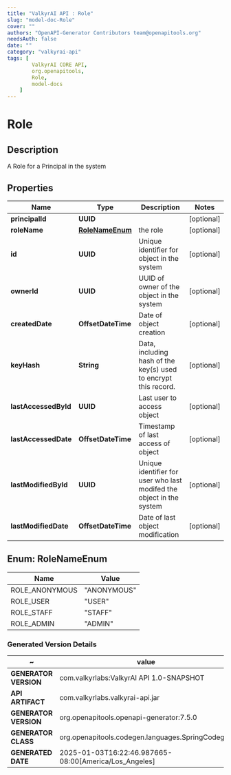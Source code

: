 ```yaml
---
title: "ValkyrAI API : Role"
slug: "model-doc-Role"
cover: ""
authors: "OpenAPI-Generator Contributors team@openapitools.org"
needsAuth: false
date: ""
category: "valkyrai-api"
tags: [
        ValkyrAI CORE API,
        org.openapitools,
        Role,
        model-docs
    ]
---
```


# Role


## Description
A Role for a Principal in the system

## Properties

| Name | Type | Description | Notes |
|------------ | ------------- | ------------- | -------------|
|**principalId** | **UUID** |  |  [optional] |
|**roleName** | [**RoleNameEnum**](#RoleNameEnum) | the role |  [optional] |
|**id** | **UUID** | Unique identifier for object in the system |  [optional] |
|**ownerId** | **UUID** | UUID of owner of the object in the system |  [optional] |
|**createdDate** | **OffsetDateTime** | Date of object creation |  [optional] |
|**keyHash** | **String** | Data, including hash of the key(s) used to encrypt this record. |  [optional] |
|**lastAccessedById** | **UUID** | Last user to access object |  [optional] |
|**lastAccessedDate** | **OffsetDateTime** | Timestamp of last access of object |  [optional] |
|**lastModifiedById** | **UUID** | Unique identifier for user who last modifed the object in the system |  [optional] |
|**lastModifiedDate** | **OffsetDateTime** | Date of last object modification |  [optional] |



## Enum: RoleNameEnum

| Name | Value |
|---- | -----|
| ROLE_ANONYMOUS | &quot;ANONYMOUS&quot; |
| ROLE_USER | &quot;USER&quot; |
| ROLE_STAFF | &quot;STAFF&quot; |
| ROLE_ADMIN | &quot;ADMIN&quot; |


### Generated Version Details

~ | value
------------- | -------------
**GENERATOR VERSION** | com.valkyrlabs:ValkyrAI API 1.0-SNAPSHOT
**API ARTIFACT** | com.valkyrlabs.valkyrai-api.jar
**GENERATOR VERSION** | org.openapitools.openapi-generator:7.5.0
**GENERATOR CLASS** | org.openapitools.codegen.languages.SpringCodegen
**GENERATED DATE** | 2025-01-03T16:22:46.987665-08:00[America/Los_Angeles]
